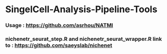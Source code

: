 # SingelCell-Analysis-Pipeline-Tools
### Usage : https://github.com/asrhou/NATMI

### nichenetr_seurat_step.R and nichenetr_seurat_wrapper.R link to :  https://github.com/saeyslab/nichenet
